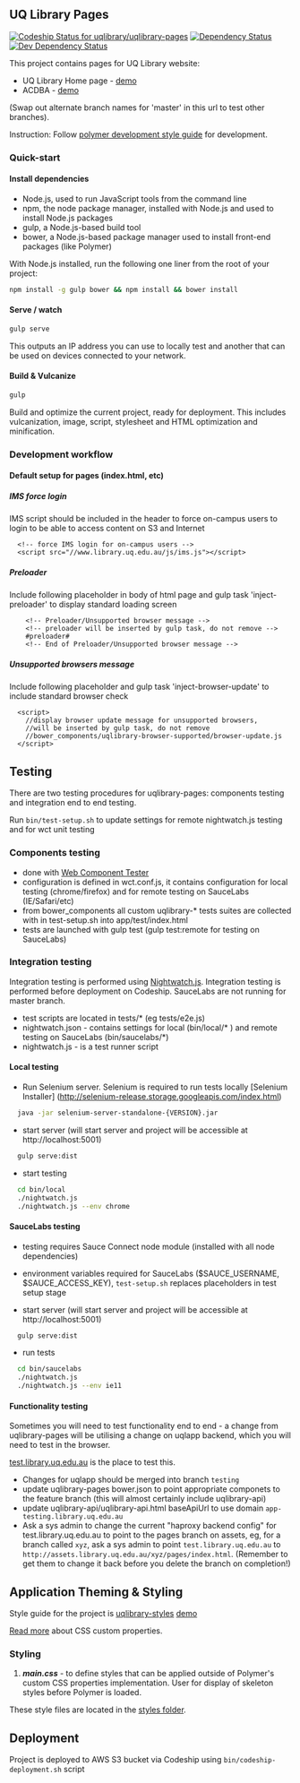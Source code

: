 ## UQ Library Pages

[ ![Codeship Status for uqlibrary/uqlibrary-pages](https://codeship.com/projects/c9f3c4c0-ac6d-0133-af8d-1e5da553331a/status?branch=master)](https://codeship.com/projects/131650)
[![Dependency Status](https://david-dm.org/uqlibrary/uqlibrary-pages.svg)](https://david-dm.org/uqlibrary/uqlibrary-pages)
[![Dev Dependency Status](https://david-dm.org/uqlibrary/uqlibrary-pages/dev-status.svg)](https://david-dm.org/uqlibrary/uqlibrary-pages)

This project contains pages for UQ Library website: 

* UQ Library Home page - [demo](http://assets.library.uq.edu.au/master/pages/index.html)
* ACDBA - [demo](http://assets.library.uq.edu.au/master/pages/acdba.html)

(Swap out alternate branch names for 'master' in this url to test other branches).
 
Instruction: Follow [polymer development style guide](http://polymerelements.github.io/style-guide/) for development. 

### Quick-start 

#### Install dependencies

- Node.js, used to run JavaScript tools from the command line
- npm, the node package manager, installed with Node.js and used to install Node.js packages
- gulp, a Node.js-based build tool
- bower, a Node.js-based package manager used to install front-end packages (like Polymer)

With Node.js installed, run the following one liner from the root of your project:

```sh
npm install -g gulp bower && npm install && bower install
```

#### Serve / watch

```sh
gulp serve
```

This outputs an IP address you can use to locally test and another that can be used on devices connected to your network.

#### Build & Vulcanize

```sh
gulp
```

Build and optimize the current project, ready for deployment. This includes vulcanization, image, script, stylesheet and HTML optimization and minification.

### Development workflow

#### Default setup for pages (index.html, etc)

##### IMS force login
IMS script should be included in the header to force on-campus users to login to be able to access content on S3 and Internet

```
  <!-- force IMS login for on-campus users -->
  <script src="//www.library.uq.edu.au/js/ims.js"></script>
```

##### Preloader
Include following placeholder in body of html page and gulp task 'inject-preloader' to display standard loading screen

```
    <!-- Preloader/Unsupported browser message -->
    <!-- preloader will be inserted by gulp task, do not remove -->
    #preloader#
    <!-- End of Preloader/Unsupported browser message -->
```

##### Unsupported browsers message 
Include following placeholder and gulp task 'inject-browser-update' to include standard browser check

```
  <script>
    //display browser update message for unsupported browsers,
    //will be inserted by gulp task, do not remove
    //bower_components/uqlibrary-browser-supported/browser-update.js
  </script>
```

## Testing

There are two testing procedures for uqlibrary-pages: components testing and integration end to end testing.

Run `bin/test-setup.sh` to update settings for remote nightwatch.js testing and for wct unit testing
  
### Components testing

* done with [Web Component Tester](https://github.com/Polymer/web-component-tester)
* configuration is defined in wct.conf.js, it contains configuration for local testing (chrome/firefox) and for remote testing on SauceLabs (IE/Safari/etc)
* from bower_components all custom uqlibrary-* tests suites are collected with in test-setup.sh into app/test/index.html
* tests are launched with gulp test (gulp test:remote for testing on SauceLabs)

### Integration testing

Integration testing is performed using [Nightwatch.js](http://nightwatchjs.org/). Integration testing is performed before deployment on Codeship.
SauceLabs are not running for master branch.

* test scripts are located in tests/* (eg tests/e2e.js)
* nightwatch.json - contains settings for local (bin/local/* ) and remote testing on SauceLabs (bin/saucelabs/*)
* nightwatch.js - is a test runner script

#### Local testing

* Run Selenium server. Selenium is required to run tests locally [Selenium Installer] (http://selenium-release.storage.googleapis.com/index.html)

```sh
  java -jar selenium-server-standalone-{VERSION}.jar
```

* start server (will start server and project will be accessible at http://localhost:5001)

```sh
  gulp serve:dist
```

* start testing

```sh
  cd bin/local
  ./nightwatch.js
  ./nightwatch.js --env chrome
```  

#### SauceLabs testing

* testing requires Sauce Connect node module (installed with all node dependencies)

* environment variables required for SauceLabs ($SAUCE_USERNAME, $SAUCE_ACCESS_KEY), `test-setup.sh` replaces placeholders in test setup stage

* start server (will start server and project will be accessible at http://localhost:5001)

```sh
  gulp serve:dist
```
* run tests 
 
```sh  
  cd bin/saucelabs 
  ./nightwatch.js
  ./nightwatch.js --env ie11  
```
#### Functionality testing

Sometimes you will need to test functionality end to end - a change from uqlibrary-pages will be utilising a change on uqlapp backend, which you will need to test in the browser.

[test.library.uq.edu.au](http://test.library.uq.edu.au/) is the place to test this.

* Changes for uqlapp should be merged into branch `testing`
* update uqlibrary-pages bower.json to point appropriate componets to the feature branch (this will almost certainly include uqlibrary-api)
* update uqlibrary-api/uqlibrary-api.html baseApiUrl to use domain `app-testing.library.uq.edu.au`
* Ask a sys admin to  change the current "haproxy backend config" for test.library.uq.edu.au to point to the pages branch on assets, eg, for a branch called `xyz`, ask a sys admin to point `test.library.uq.edu.au` to `http://assets.library.uq.edu.au/xyz/pages/index.html`. (Remember to get them to change it back before you delete the branch on completion!)

## Application Theming & Styling

Style guide for the project is [uqlibrary-styles](https://github.com/uqlibrary/uqlibrary-styles) [demo](http://uqlibrary.github.io/uqlibrary-styles/style-guide/demo/)

[Read more](https://www.polymer-project.org/1.0/docs/devguide/styling.html) about CSS custom properties.

### Styling
1. ***main.css*** - to define styles that can be applied outside of Polymer's custom CSS properties implementation. User for display of skeleton styles before Polymer is loaded. 

These style files are located in the [styles folder](app/styles/).

## Deployment

Project is deployed to AWS S3 bucket via Codeship using `bin/codeship-deployment.sh` script
